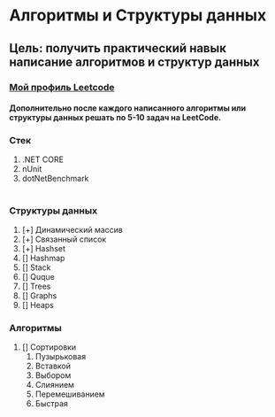 # Алгоритмы и Структуры данных
## Цель: получить практический навык написание алгоритмов и структур данных

### [Мой профиль Leetcode](https://leetcode.com/melentev1801/)
#### Дополнительно после каждого написанного алгоритмы или структуры данных решать по 5-10 задач на LeetCode. 

### Стек
1. .NET CORE
2. nUnit
3. dotNetBenchmark
#
#
### Структуры данных
1. [+] Динамический массив
2. [+] Связанный список
3. [+] Hashset
4. [] Hashmap
5. [] Stack
6. [] Quque
7. [] Trees
8. [] Graphs
9. [] Heaps

### Алгоритмы
1. [] Сортировки
    1. Пузырьковая
    2. Вставкой
    3. Выбором
    4. Слиянием
    5. Перемешиванием
    6. Быстрая
